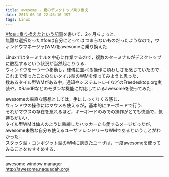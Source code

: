 ```yaml
---
title: awesome - 夏のデスクトップ乗り換え
date: 2013-06-10 22:46:10 JST
tags: Linux
---
```


[Xfceに乗り換えたという記事](http://folioscope.hatenablog.jp/entry/2013/03/25/222111)を書いて，2ヶ月ちょっと．  
無難な選択だったXfceは自分にとってはつまらないものだったようなので，ウィンドウマネージャ\(WM\)をawesomeに乗り換えた．

Linuxではターミナルを中心に作業するので，複数のターミナルがデスクトップに散乱するという状況が当然起こりうる．  
ウィンドウを一つ一つ移動し，律儀に並べる操作に煩わしさを感じていたので．これまで使ったことのないタイル型のWMを使ってみようと思った．  
数あるタイル型WMがある中，通知やシステムトレイなどのFreedesktop\.org実装や，XRandRなどのモダンな機能に対応しているawesomeを使ってみた．

awesomeの率直な感想としては，手にしっくりくる感じ．  
ウィンドウの操作にはマウスも使えるが，基本的にキーボードで行う．  
それがマウスの存在を忘れるほど，キーボードのみでの操作がとても快適で，気持ちがいい．  
タイル型WMは仙人のように熟練したハッカーたち愛するメージだったが，awesome未熟な自分も使えるユーザフレンドリーなWMであるということがわかった．．  
スタック型・コンポジット型のWMに飽きたユーザは，一度awesomeを使ってみることをおすすめする．



* * *

  
awesome window manager  
[http://awesome\.naquadah\.org/](http://awesome.naquadah.org/)